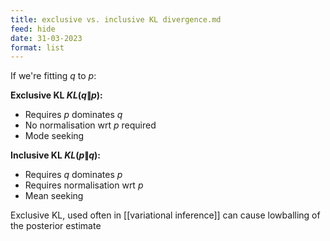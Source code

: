 ```yaml
---
title: exclusive vs. inclusive KL divergence.md
feed: hide
date: 31-03-2023
format: list
---
```



If we're fitting $q$ to $p$:

**Exclusive KL $KL(q\|p)$:**
- Requires $p$ dominates $q$
- No normalisation wrt $p$ required
- Mode seeking

**Inclusive KL $KL(p\|q)$:**
- Requires $q$ dominates $p$
- Requires normalisation wrt $p$
- Mean seeking

Exclusive KL, used often in [[variational inference]] can cause lowballing of the posterior estimate